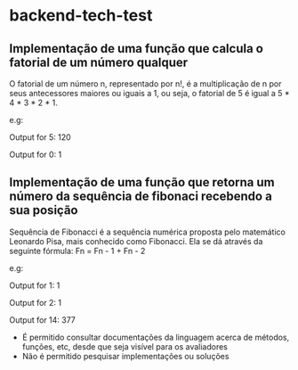 # backend-tech-test


## Implementação de uma função que calcula o fatorial de um número qualquer 
O fatorial de um número n, representado por n!, é a multiplicação de n por seus antecessores maiores ou iguais a 1, ou seja, o fatorial de 5 é igual a 5 * 4 * 3 * 2 * 1.

e.g: 

Output for 5: 
120

Output for 0: 
1


## Implementação de uma função que retorna um número da sequência de fibonaci recebendo a sua posição
Sequência de Fibonacci é a sequência numérica proposta pelo matemático Leonardo Pisa, mais conhecido como Fibonacci. Ela se dá através da seguinte fórmula:
Fn = Fn - 1 + Fn - 2

e.g:


Output for 1: 
1 

Output for 2: 
1

Output for 14: 
377

- É permitido consultar documentações da linguagem acerca de métodos, funções, etc, desde que seja visível para os avaliadores
- Não é permitido pesquisar implementações ou soluções
